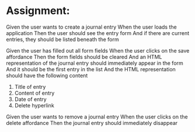 # Assignment:

Given the user wants to create a journal entry
When the user loads the application
Then the user should see the entry form
And if there are current entries, they should be listed beneath the form

Given the user has filled out all form fields
When the user clicks on the save affordance
Then the form fields should be cleared
And an HTML representation of the journal entry should immediately appear in the form
And it should be the first entry in the list
And the HTML representation should have the following content

1. Title of entry
2. Content of entry
3. Date of entry
4. Delete hyperlink

Given the user wants to remove a journal entry
When the user clicks on the delete affordance
Then the journal entry should immediately disappear